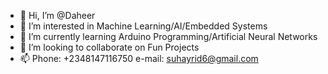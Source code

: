 - 👋 Hi, I’m @Daheer
- 👀 I’m interested in Machine Learning/AI/Embedded Systems
- 🌱 I’m currently learning Arduino Programming/Artificial Neural Networks
- 💞️ I’m looking to collaborate on Fun Projects
- 📫 Phone: +2348147116750 e-mail: suhayrid6@gmail.com

<!---
Daheer/Daheer is a ✨ special ✨ repository because its `README.md` (this file) appears on your GitHub profile.
You can click the Preview link to take a look at your changes.
--->
